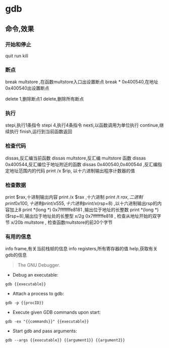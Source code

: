 # gdb

## 命令,效果
###   开始和停止
quit
run
kill

###   断点
break multstore ,在函数multstore入口出设置断点
break * 0x400540,在地址0x400540出设置断点

delete 1,删除断点1
delete,删除所有断点
###   执行
stepi,执行1条指令
stepi 4,执行4条指令
nexti,以函数调用为单位执行
continue,继续执行
finish,运行到当前函数返回
###   检查代码
dissas,反汇编当前函数
dissas multstore,反汇编 multstore 函数
dissas 0x400544,反汇编位于地址附近的函数
dissas 0x400540,0x40054d ,反汇编指定地址范围内的代码
print /x $rip, 以十六进制输出程序计数器的值

###   检查数据
print $rax,十进制输出内容
print /x $rax ,十六进制
print /t $rax,二进制
print 0x100,十进制
print /x 555,十六进制
print /x ($rsp+8) ,以十六进制输出rsp的内容加上8
print *(long *) 0x7fffffffe8181 ,输出位于地址的长整数
print *(long *)($rsp+8),输出位于地址处的长整型
x/2g 0x7fffffffe818 ,  检查从地址开始的双字节
x/20b multstore , 检查函数multstore的前20个字节

###   有用的信息
info frame,有关当前栈帧的信息
info registers,所有寄存器的值
help,获取有关gdb的信息
> The GNU Debugger.

- Debug an executable:

`gdb {{executable}}`

- Attach a process to gdb:

`gdb -p {{procID}}`

- Execute given GDB commands upon start:

`gdb -ex "{{commands}}" {{executable}}`

- Start gdb and pass arguments:

`gdb --args {{executable}} {{argument1}} {{argument2}}`
